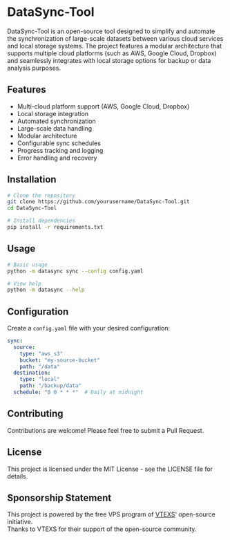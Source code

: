 # DataSync-Tool

DataSync-Tool is an open-source tool designed to simplify and automate the synchronization of large-scale datasets between various cloud services and local storage systems. The project features a modular architecture that supports multiple cloud platforms (such as AWS, Google Cloud, Dropbox) and seamlessly integrates with local storage options for backup or data analysis purposes.

## Features

- Multi-cloud platform support (AWS, Google Cloud, Dropbox)
- Local storage integration
- Automated synchronization
- Large-scale data handling
- Modular architecture
- Configurable sync schedules
- Progress tracking and logging
- Error handling and recovery

## Installation

```bash
# Clone the repository
git clone https://github.com/yourusername/DataSync-Tool.git
cd DataSync-Tool

# Install dependencies
pip install -r requirements.txt
```

## Usage

```bash
# Basic usage
python -m datasync sync --config config.yaml

# View help
python -m datasync --help
```

## Configuration

Create a `config.yaml` file with your desired configuration:

```yaml
sync:
  source:
    type: "aws_s3"
    bucket: "my-source-bucket"
    path: "/data"
  destination:
    type: "local"
    path: "/backup/data"
  schedule: "0 0 * * *"  # Daily at midnight
```

## Contributing

Contributions are welcome! Please feel free to submit a Pull Request.

## License

This project is licensed under the MIT License - see the LICENSE file for details. 


## Sponsorship Statement  
This project is powered by the free VPS program of [VTEXS](https://vtexs.com/opensource)' open-source initiative.  
Thanks to VTEXS for their support of the open-source community.

